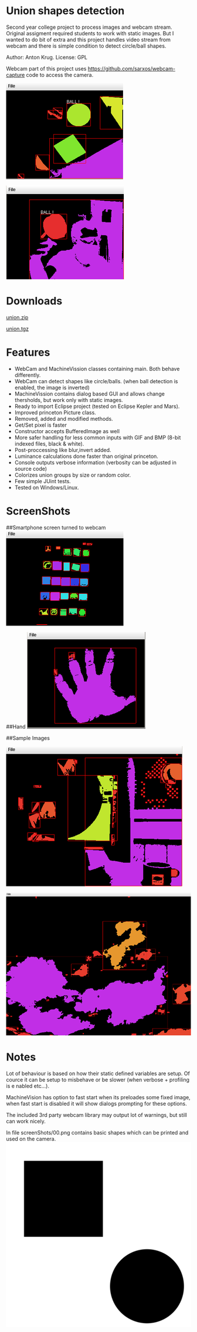 # Union shapes detection
Second year college project to process images and webcam stream. Original assigment required students to work with static images. But I wanted to do bit of extra and this project handles video stream from webcam and there is simple condition to detect circle/ball shapes.

Author: Anton Krug. License: GPL

Webcam part of this project uses https://github.com/sarxos/webcam-capture code to access the camera.

![Shapes Detection](https://raw.githubusercontent.com/truhlikfredy/assignments-y2-union-shapes-detection/master/screenShoots/01.png)

![Shapes Detection](https://raw.githubusercontent.com/truhlikfredy/assignments-y2-union-shapes-detection/master/screenShoots/02.png)

# Downloads
[union.zip](https://github.com/truhlikfredy/assignments-y2-union-shapes-detection/archive/v1.0.zip)

[union.tgz](https://github.com/truhlikfredy/assignments-y2-union-shapes-detection/archive/v1.0.tar.gz)

# Features
* WebCam and MachineVission classes containing main. Both behave differently.
 * WebCam can detect shapes like circle/balls. (when ball detection is enabled, the image is inverted)
 * MachineVission contains dialog based GUI and allows change thersholds, but work only with static images.
* Ready to import Eclipse project (tested on Eclipse Kepler and Mars).
* Improved princeton Picture class.
 * Removed, added and modified methods.
 * Get/Set pixel is faster
 * Constructor accepts BufferedImage as well
 * More safer handling for less common inputs with GIF and BMP (8-bit indexed files, black & white).
 * Post-proccessing like blur,invert added.
 * Luminance calculations done faster than original princeton.
* Console outputs verbose information (verbosity can be adjusted in source code)
* Colorizes union groups by size or random color.
* Few simple JUint tests.
* Tested on Windows/Linux.

# ScreenShots

##Smartphone screen turned to webcam
![Phone](https://raw.githubusercontent.com/truhlikfredy/assignments-y2-union-shapes-detection/master/screenShoots/03.png)

##Hand
![Hand](https://github.com/truhlikfredy/assignments-y2-union-shapes-detection/blob/master/screenShoots/04.png)

##Sample Images

![povray](https://github.com/truhlikfredy/assignments-y2-union-shapes-detection/blob/master/screenShoots/05.png)

![sample](https://github.com/truhlikfredy/assignments-y2-union-shapes-detection/blob/master/screenShoots/06.png)

# Notes

Lot of behaviour is based on how their static defined variables are setup.
 Of cource it can be setup to misbehave or be slower (when verbose + profiling is
e nabled etc...).

MachineVision has option to fast start when its preloades some fixed image, 
when fast start is disabled it will show dialogs prompting for these options.


The included 3rd party webcam library may output lot of warnings, but still can work nicely.

In file screenShots/00.png contains basic shapes which can be printed and used on the camera.
![for printing](https://raw.githubusercontent.com/truhlikfredy/assignments-y2-union-shapes-detection/master/screenShoots/00.png)
